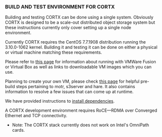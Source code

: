 ### BUILD AND TEST ENVIRONMENT FOR CORTX

Building and testing CORTX can be done using a single system.  Obviously CORTX is designed to be a scale-out distributed object storage system but these instructions currently only cover setting up a single node environment.

Currently CORTX requires the CentOS 7.7.1908 distribution running the 3.10.0-1062 kernel. Building it and testing it can be done on either a physical or virtual machine matching these requirements.  

Please refer to [this page](LocalVMSetup.md) for information about running with VMWare Fusion or Virtual Box as well as links to downloadable VM images which you can use.  

Planning to create your own VM, please check [this page](VIRTUAL_MACHINE.md) for helpful pre-build steps pertaining to motr, s3server and hare. It also contains information to resolve a few issues that can come up at runtime.

We have provided instructions to [install dependencies](doc/InstallingDependencies.md).

A CORTX development environment requires RoCE—RDMA over Converged Ethernet and TCP connectivity.
   - Note: The CORTX stack currently does not work on Intel's OmniPath cards.
